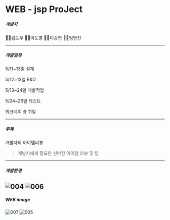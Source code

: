 # WEB - jsp ProJect



##### 개발자

🙋‍♂️김도우 🙋‍♂️이도영 🙋‍♀️이승연 🙋‍♀️임현진

----

##### 개발일정

5/11~13일 설계

5/12~13일 R&D

5/13~24일 개발작업

5/24~26일 테스트 

워크데이 총 11일

------------------------------------------

##### 주제

개발자의 아이템리뷰

> 개발자에게 필요한 신박한 아이템 리뷰 및 팁

--------

##### 개발환경
![004](https://user-images.githubusercontent.com/80452660/120623069-57ae9900-c49a-11eb-9023-46327a8894fa.png)
![006](https://user-images.githubusercontent.com/80452660/120623328-9c3a3480-c49a-11eb-9a6d-1003a806cf44.png)
------------

##### WEB image
![007](https://user-images.githubusercontent.com/80452660/120623321-9b090780-c49a-11eb-8150-d4493940e598.png)
![005](https://user-images.githubusercontent.com/80452660/120623066-567d6c00-c49a-11eb-8d5a-99ab3c8c5687.png)



